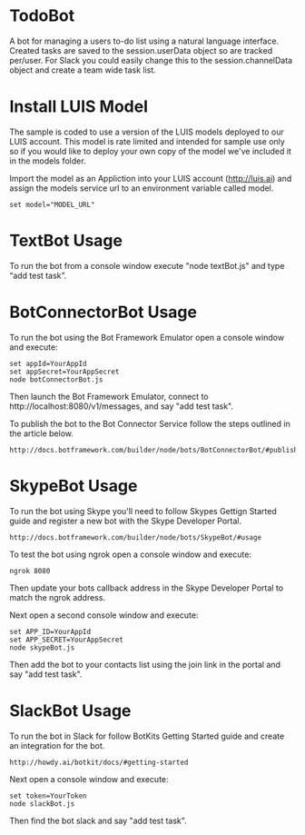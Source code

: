 # TodoBot
A bot for managing a users to-do list using a natural language interface. Created tasks are saved to the session.userData object so are tracked per/user. For Slack you could easily change this to the session.channelData object and create a team wide task list.

# Install LUIS Model
The sample is coded to use a version of the LUIS models deployed to our LUIS account. This model is rate limited and intended for sample use only so if you would like to deploy your own copy of the model we've included it in the models folder. 
    
Import the model as an Appliction into your LUIS account (http://luis.ai) and assign the models service url to an environment variable called model.
    
    set model="MODEL_URL"

# TextBot Usage
To run the bot from a console window execute "node textBot.js" and type “add test task”.

# BotConnectorBot Usage
To run the bot using the Bot Framework Emulator open a console window and execute:

    set appId=YourAppId
    set appSecret=YourAppSecret
    node botConnectorBot.js

Then launch the Bot Framework Emulator, connect to http://localhost:8080/v1/messages, and say "add test task".

To publish the bot to the Bot Connector Service follow the steps outlined in the article below.

    http://docs.botframework.com/builder/node/bots/BotConnectorBot/#publishing

# SkypeBot Usage
To run the bot using Skype you'll need to follow Skypes Gettign Started guide and register a new bot with the Skype Developer Portal.

    http://docs.botframework.com/builder/node/bots/SkypeBot/#usage

To test the bot using ngrok open a console window and execute:

    ngrok 8080

Then update your bots callback address in the Skype Developer Portal to match the ngrok address. 

Next open a second console window and execute:

    set APP_ID=YourAppId
    set APP_SECRET=YourAppSecret
    node skypeBot.js

Then add the bot to your contacts list using the join link in the portal and say "add test task".

# SlackBot Usage
To run the bot in Slack for follow BotKits Getting Started guide and create an integration for the bot.

    http://howdy.ai/botkit/docs/#getting-started

Next open a console window and execute:

    set token=YourToken
    node slackBot.js

Then find the bot slack and say "add test task".

